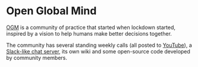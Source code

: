# Open Global Mind

[OGM](https://www.openglobalmind.com/) is a community of practice that started when lockdown started, inspired by a vision to help humans make better decisions together. 

The community has several standing weekly calls (all posted to [YouTube](https://www.youtube.com/playlist?list=PLreQNsM8LqWA2ib_Yfkde8m30ANi0WtJr)), a [Slack-like chat server](https://chat.collectivesensecommons.org/), its own wiki and some open-source code developed by community members. 
